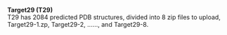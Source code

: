 **Target29 (T29)** \
T29 has 2084 predicted PDB structures, divided into 8 zip files to upload, Target29-1.zp, Target29-2, ......, and Target29-8.
